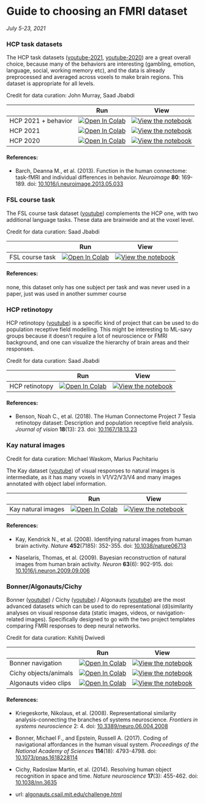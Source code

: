 # Guide to choosing an FMRI dataset

*July 5-23, 2021*

### HCP task datasets

The HCP task datasets ([youtube-2021](https://youtube.com/watch?v=nssSiCmbjxw), [youtube-2020](https://youtube.com/watch?v=iOCcY0QFMS4)) are a great overall choice, because many of the behaviors are interesting (gambling, emotion, language, social, working memory etc), and the data is already preprocessed and averaged across voxels to make brain regions. This dataset is appropriate for all levels.  

Credit for data curation: John Murray, Saad Jbabdi

|   | Run | View |
| - | --- | ---- |
| HCP 2021 + behavior| [![Open In Colab](https://colab.research.google.com/assets/colab-badge.svg)](https://colab.research.google.com/github/NeuromatchAcademy/course-content/blob/main/projects/fMRI/load_hcp_task_with_behaviour.ipynb) | [![View the notebook](https://img.shields.io/badge/render-nbviewer-orange.svg)](https://nbviewer.jupyter.org/github/NeuromatchAcademy/course-content/blob/main/projects/fMRI/load_hcp_task_with_behaviour.ipynb?flush_cache=true) |
| HCP 2021 | [![Open In Colab](https://colab.research.google.com/assets/colab-badge.svg)](https://colab.research.google.com/github/NeuromatchAcademy/course-content/blob/main/projects/fMRI/load_hcp_task.ipynb) | [![View the notebook](https://img.shields.io/badge/render-nbviewer-orange.svg)](https://nbviewer.jupyter.org/github/NeuromatchAcademy/course-content/blob/main/projects/fMRI/load_hcp_task.ipynb?flush_cache=true) |
| HCP 2020 | [![Open In Colab](https://colab.research.google.com/assets/colab-badge.svg)](https://colab.research.google.com/github/NeuromatchAcademy/course-content/blob/main/projects/fMRI/load_hcp.ipynb) | [![View the notebook](https://img.shields.io/badge/render-nbviewer-orange.svg)](https://nbviewer.jupyter.org/github/NeuromatchAcademy/course-content/blob/main/projects/fMRI/load_hcp.ipynb?flush_cache=true) |

#### References:

- Barch, Deanna M., et al. (2013). Function in the human connectome: task-fMRI and individual differences in behavior. _Neuroimage_ **80**: 169-189. doi: [10.1016/j.neuroimage.2013.05.033](https://doi.org/10.1016/j.neuroimage.2013.05.033)

### FSL course task

The FSL course task dataset ([youtube](https://youtube.com/watch?v=ZI-xFYubENw)) complements the HCP one, with two additional language tasks. These data are brainwide and at the voxel level.

Credit for data curation: Saad Jbabdi

|   | Run | View |
| - | --- | ---- |
| FSL course task | [![Open In Colab](https://colab.research.google.com/assets/colab-badge.svg)](https://colab.research.google.com/github/NeuromatchAcademy/course-content/blob/main/projects/fMRI/load_fslcourse.ipynb) | [![View the notebook](https://img.shields.io/badge/render-nbviewer-orange.svg)](https://nbviewer.jupyter.org/github/NeuromatchAcademy/course-content/blob/main/projects/fMRI/load_fslcourse.ipynb?flush_cache=true) |

#### References:

none, this dataset only has one subject per task and was never used in a paper, just was used in another summer course

### HCP retinotopy

HCP retinotopy ([youtube](https://youtube.com/watch?v=nssSiCmbjxw)) is a specific kind of project that can be used to do population receptive field modelling. This might be interesting to ML-savy groups because it doesn’t require a lot of neuroscience or FMRI background, and one can visualize the hierarchy of brain areas and their responses.

Credit for data curation: Saad Jbabdi

|   | Run | View |
| - | --- | ---- |
| HCP retinotopy | [![Open In Colab](https://colab.research.google.com/assets/colab-badge.svg)](https://colab.research.google.com/github/NeuromatchAcademy/course-content/blob/main/projects/fMRI/load_hcp_retino.ipynb) | [![View the notebook](https://img.shields.io/badge/render-nbviewer-orange.svg)](https://nbviewer.jupyter.org/github/NeuromatchAcademy/course-content/blob/main/projects/fMRI/load_hcp_retino.ipynb?flush_cache=true) |

#### References:

- Benson, Noah C., et al. (2018). The Human Connectome Project 7 Tesla retinotopy dataset: Description and population receptive field analysis. _Journal of vision_ **18**(13): 23. doi: [10.1167/18.13.23](https://doi.org/10.1167/18.13.23)

### Kay natural images

Credit for data curation: Michael Waskom, Marius Pachitariu

The Kay dataset ([youtube](https://youtube.com/watch?v=LdJkLyw4yzg)) of visual responses to natural images is intermediate, as it has many voxels in V1/V2/V3/V4 and many images annotated with object label information.

|   | Run | View |
| - | --- | ---- |
| Kay natural images | [![Open In Colab](https://colab.research.google.com/assets/colab-badge.svg)](https://colab.research.google.com/github/NeuromatchAcademy/course-content/blob/main/projects/fMRI/load_kay_images.ipynb) | [![View the notebook](https://img.shields.io/badge/render-nbviewer-orange.svg)](https://nbviewer.jupyter.org/github/NeuromatchAcademy/course-content/blob/main/projects/fMRI/load_kay_images.ipynb?flush_cache=true) |

#### References:

- Kay, Kendrick N., et al. (2008). Identifying natural images from human brain activity. _Nature_ **452**(7185): 352-355. doi: [10.1038/nature06713](https://doi.org/10.1038/nature06713)

- Naselaris, Thomas, et al. (2009). Bayesian reconstruction of natural images from human brain activity. _Neuron_ **63**(6): 902-915. doi: [10.1016/j.neuron.2009.09.006](https://doi.org/10.1016/j.neuron.2009.09.006)


### Bonner/Algonauts/Cichy

Bonner ([youtube](https://youtube.com/watch?v=7NggvUlobQQ)) / Cichy ([youtube](https://youtube.com/watch?v=I3_nA_6mq1g)) / Algonauts ([youtube](https://youtube.com/watch?v=TID48cMcneo)) are the most advanced datasets which can be used to do representational (di)similarity analyses on visual response data (static images, videos, or navigation-related images). Specifically designed to go with the two project templates comparing FMRI responses to deep neural networks.

Credit for data curation: Kshitij Dwivedi

|   | Run | View |
| - | --- | ---- |
| Bonner navigation | [![Open In Colab](https://colab.research.google.com/assets/colab-badge.svg)](https://colab.research.google.com/github/NeuromatchAcademy/course-content/blob/main/projects/fMRI/load_bonner_navigational_affordances.ipynb) | [![View the notebook](https://img.shields.io/badge/render-nbviewer-orange.svg)](https://nbviewer.jupyter.org/github/NeuromatchAcademy/course-content/blob/main/projects/fMRI/load_bonner_navigational_affordances.ipynb?flush_cache=true) |
| Cichy objects/animals | [![Open In Colab](https://colab.research.google.com/assets/colab-badge.svg)](https://colab.research.google.com/github/NeuromatchAcademy/course-content/blob/main/projects/fMRI/load_cichy_fMRI_MEG.ipynb) | [![View the notebook](https://img.shields.io/badge/render-nbviewer-orange.svg)](https://nbviewer.jupyter.org/github/NeuromatchAcademy/course-content/blob/main/projects/fMRI/load_cichy_fMRI_MEG.ipynb?flush_cache=true) |
| Algonauts video clips | [![Open In Colab](https://colab.research.google.com/assets/colab-badge.svg)](https://colab.research.google.com/github/NeuromatchAcademy/course-content/blob/main/projects/fMRI/load_algonauts_videos.ipynb) | [![View the notebook](https://img.shields.io/badge/render-nbviewer-orange.svg)](https://nbviewer.jupyter.org/github/NeuromatchAcademy/course-content/blob/main/projects/fMRI/load_algonauts_videos.ipynb?flush_cache=true) |

#### References:

- Kriegeskorte, Nikolaus, et al. (2008). Representational similarity analysis-connecting the branches of systems neuroscience. _Frontiers in systems neuroscience_ 2: 4. doi: [10.3389/neuro.06.004.2008](https://doi.org/10.3389/neuro.06.004.2008)

- Bonner, Michael F., and Epstein, Russell A. (2017). Coding of navigational affordances in the human visual system. _Proceedings of the National Academy of Sciences_ **114**(18): 4793-4798. doi: [10.1073/pnas.1618228114](https://doi.org/10.1073/pnas.1618228114)

- Cichy, Radoslaw Martin, et al. (2014). Resolving human object recognition in space and time. _Nature neuroscience_ **17**(3): 455-462. doi: [10.1038/nn.3635](https://doi.org/10.1038/nn.3635)

- url: [algonauts.csail.mit.edu/challenge.html](http://algonauts.csail.mit.edu/challenge.html)
